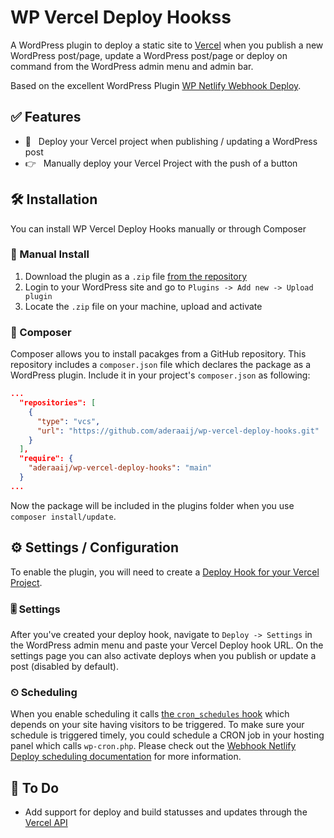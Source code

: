 # WP Vercel Deploy Hookss

A WordPress plugin to deploy a static site to [Vercel](https://vercel.com/) when you publish a new WordPress post/page, update a WordPress post/page or deploy on command from the WordPress admin menu and admin bar.

Based on the excellent WordPress Plugin [WP Netlify Webhook Deploy](https://github.com/lukethacoder/wp-netlify-webhook-deploy).

## ✅ Features

- 🚗 &nbsp;&nbsp;Deploy your Vercel project when publishing / updating a WordPress post
- 👉 &nbsp;&nbsp;Manually deploy your Vercel Project with the push of a button

## 🛠 Installation

You can install WP Vercel Deploy Hooks manually or through Composer

### 🤙 Manual Install

1. Download the plugin as a `.zip` file [from the repository](https://github.com/aderaaij/wp-vercel-deploy-hooks/archive/main.zip)
2. Login to your WordPress site and go to `Plugins -> Add new -> Upload plugin`
3. Locate the `.zip` file on your machine, upload and activate

### 🎼 Composer

Composer allows you to install pacakges from a GitHub repository. This repository includes a `composer.json` file which declares the package as a WordPress plugin. Include it in your project's `composer.json` as following:

```json
...
  "repositories": [
    {
      "type": "vcs",
      "url": "https://github.com/aderaaij/wp-vercel-deploy-hooks.git"
    }
  ],
  "require": {
    "aderaaij/wp-vercel-deploy-hooks": "main"
  }
...
```

Now the package will be included in the plugins folder when you use `composer install/update`.

## ⚙️ Settings / Configuration

To enable the plugin, you will need to create a [Deploy Hook for your Vercel Project](https://vercel.com/docs/more/deploy-hooks).

### 🎚 Settings

After you've created your deploy hook, navigate to `Deploy -> Settings` in the WordPress admin menu and paste your Vercel Deploy hook URL. On the settings page you can also activate deploys when you publish or update a post (disabled by default).

### ⏲ Scheduling

When you enable scheduling it calls [the `cron_schedules` hook](https://developer.wordpress.org/reference/hooks/cron_schedules/) which depends on your site having visitors to be triggered. To make sure your schedule is triggered timely, you could schedule a CRON job in your hosting panel which calls `wp-cron.php`. Please check out the [Webhook Netlify Deploy scheduling documentation](https://github.com/lukethacoder/wp-webhook-netlify-deploy#scheduling-netlify-builds) for more information.

## 🤔 To Do

- Add support for deploy and build statusses and updates through the [Vercel API](https://vercel.com/docs/api)
